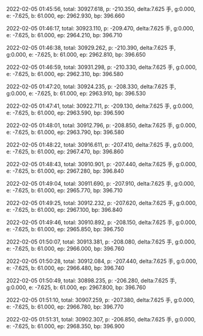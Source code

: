 2022-02-05 01:45:56, total: 30927.618, p: -210.350, delta:7.625 手, g:0.000, e: -7.625, b: 61.000, ep: 2962.930, bp: 396.660

2022-02-05 01:46:17, total: 30923.110, p: -209.470, delta:7.625 手, g:0.000, e: -7.625, b: 61.000, ep: 2964.210, bp: 396.710

2022-02-05 01:46:38, total: 30929.262, p: -210.390, delta:7.625 手, g:0.000, e: -7.625, b: 61.000, ep: 2962.810, bp: 396.650

2022-02-05 01:46:59, total: 30931.298, p: -210.330, delta:7.625 手, g:0.000, e: -7.625, b: 61.000, ep: 2962.310, bp: 396.580

2022-02-05 01:47:20, total: 30924.235, p: -208.330, delta:7.625 手, g:0.000, e: -7.625, b: 61.000, ep: 2963.910, bp: 396.530

2022-02-05 01:47:41, total: 30922.711, p: -209.130, delta:7.625 手, g:0.000, e: -7.625, b: 61.000, ep: 2963.590, bp: 396.590

2022-02-05 01:48:01, total: 30912.796, p: -208.850, delta:7.625 手, g:0.000, e: -7.625, b: 61.000, ep: 2963.790, bp: 396.580

2022-02-05 01:48:22, total: 30916.611, p: -207.410, delta:7.625 手, g:0.000, e: -7.625, b: 61.000, ep: 2967.470, bp: 396.860

2022-02-05 01:48:43, total: 30910.901, p: -207.440, delta:7.625 手, g:0.000, e: -7.625, b: 61.000, ep: 2967.280, bp: 396.840

2022-02-05 01:49:04, total: 30911.690, p: -207.910, delta:7.625 手, g:0.000, e: -7.625, b: 61.000, ep: 2965.770, bp: 396.710

2022-02-05 01:49:25, total: 30912.232, p: -207.620, delta:7.625 手, g:0.000, e: -7.625, b: 61.000, ep: 2967.100, bp: 396.840

2022-02-05 01:49:46, total: 30910.892, p: -208.150, delta:7.625 手, g:0.000, e: -7.625, b: 61.000, ep: 2965.850, bp: 396.750

2022-02-05 01:50:07, total: 30913.381, p: -208.080, delta:7.625 手, g:0.000, e: -7.625, b: 61.000, ep: 2966.000, bp: 396.760

2022-02-05 01:50:28, total: 30912.084, p: -207.440, delta:7.625 手, g:0.000, e: -7.625, b: 61.000, ep: 2966.480, bp: 396.740

2022-02-05 01:50:49, total: 30898.235, p: -206.280, delta:7.625 手, g:0.000, e: -7.625, b: 61.000, ep: 2967.800, bp: 396.760

2022-02-05 01:51:10, total: 30907.259, p: -207.380, delta:7.625 手, g:0.000, e: -7.625, b: 61.000, ep: 2966.780, bp: 396.770

2022-02-05 01:51:31, total: 30902.307, p: -206.850, delta:7.625 手, g:0.000, e: -7.625, b: 61.000, ep: 2968.350, bp: 396.900